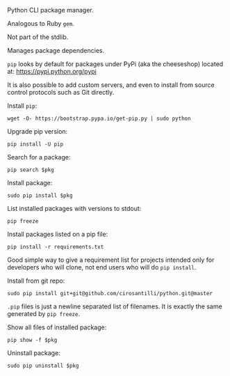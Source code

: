 Python CLI package manager.

Analogous to Ruby `gem`.

Not part of the stdlib.

Manages package dependencies.

`pip` looks by default for packages under PyPi (aka the cheeseshop) located at: <https://pypi.python.org/pypi>

It is also possible to add custom servers, and even to install from source control protocols such as Git directly.

Install `pip`:

    wget -O- https://bootstrap.pypa.io/get-pip.py | sudo python

Upgrade pip version:

    pip install -U pip

Search for a package:

    pip search $pkg

Install package:

    sudo pip install $pkg

List installed packages with versions to stdout:

    pip freeze

Install packages listed on a pip file:

    pip install -r requirements.txt

Good simple way to give a requirement list for projects intended only for developers who will clone,
not end users who will do `pip install`.

Install from git repo:

    sudo pip install git+git@github.com/cirosantilli/python.git@master

`.pip` files is just a newline separated list of filenames.
It is exactly the same generated by `pip freeze`.

Show all files of installed package:

    pip show -f $pkg

Uninstall package:

    sudo pip uninstall $pkg
